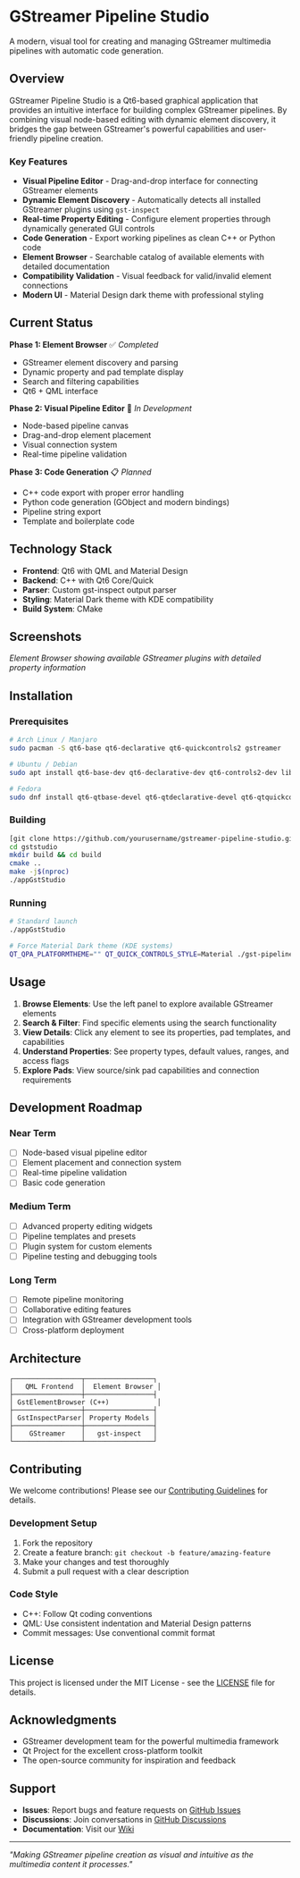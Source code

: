 # GStreamer Pipeline Studio

A modern, visual tool for creating and managing GStreamer multimedia pipelines with automatic code generation.

## Overview

GStreamer Pipeline Studio is a Qt6-based graphical application that provides an intuitive interface for building complex GStreamer pipelines. By combining visual node-based editing with dynamic element discovery, it bridges the gap between GStreamer's powerful capabilities and user-friendly pipeline creation.

### Key Features

- **Visual Pipeline Editor** - Drag-and-drop interface for connecting GStreamer elements
- **Dynamic Element Discovery** - Automatically detects all installed GStreamer plugins using `gst-inspect`
- **Real-time Property Editing** - Configure element properties through dynamically generated GUI controls
- **Code Generation** - Export working pipelines as clean C++ or Python code
- **Element Browser** - Searchable catalog of available elements with detailed documentation
- **Compatibility Validation** - Visual feedback for valid/invalid element connections
- **Modern UI** - Material Design dark theme with professional styling

## Current Status

**Phase 1: Element Browser** ✅ *Completed*
- GStreamer element discovery and parsing
- Dynamic property and pad template display
- Search and filtering capabilities
- Qt6 + QML interface

**Phase 2: Visual Pipeline Editor** 🚧 *In Development*
- Node-based pipeline canvas
- Drag-and-drop element placement
- Visual connection system
- Real-time pipeline validation

**Phase 3: Code Generation** 📋 *Planned*
- C++ code export with proper error handling
- Python code generation (GObject and modern bindings)
- Pipeline string export
- Template and boilerplate code

## Technology Stack

- **Frontend**: Qt6 with QML and Material Design
- **Backend**: C++ with Qt6 Core/Quick
- **Parser**: Custom gst-inspect output parser
- **Styling**: Material Dark theme with KDE compatibility
- **Build System**: CMake

## Screenshots

*Element Browser showing available GStreamer plugins with detailed property information*

## Installation

### Prerequisites

```bash
# Arch Linux / Manjaro
sudo pacman -S qt6-base qt6-declarative qt6-quickcontrols2 gstreamer

# Ubuntu / Debian
sudo apt install qt6-base-dev qt6-declarative-dev qt6-controls2-dev libgstreamer1.0-dev

# Fedora
sudo dnf install qt6-qtbase-devel qt6-qtdeclarative-devel qt6-qtquickcontrols2-devel gstreamer1-devel
```

### Building

```bash
[git clone https://github.com/yourusername/gstreamer-pipeline-studio.git](https://github.com/drook207/gststudio.git)
cd gststudio
mkdir build && cd build
cmake ..
make -j$(nproc)
./appGstStudio
```

### Running

```bash
# Standard launch
./appGstStudio

# Force Material Dark theme (KDE systems)
QT_QPA_PLATFORMTHEME="" QT_QUICK_CONTROLS_STYLE=Material ./gst-pipeline-studio
```

## Usage

1. **Browse Elements**: Use the left panel to explore available GStreamer elements
2. **Search & Filter**: Find specific elements using the search functionality  
3. **View Details**: Click any element to see its properties, pad templates, and capabilities
4. **Understand Properties**: See property types, default values, ranges, and access flags
5. **Explore Pads**: View source/sink pad capabilities and connection requirements

## Development Roadmap

### Near Term
- [ ] Node-based visual pipeline editor
- [ ] Element placement and connection system
- [ ] Real-time pipeline validation
- [ ] Basic code generation

### Medium Term  
- [ ] Advanced property editing widgets
- [ ] Pipeline templates and presets
- [ ] Plugin system for custom elements
- [ ] Pipeline testing and debugging tools

### Long Term
- [ ] Remote pipeline monitoring
- [ ] Collaborative editing features
- [ ] Integration with GStreamer development tools
- [ ] Cross-platform deployment

## Architecture

```
┌─────────────────┬─────────────────┐
│   QML Frontend  │  Element Browser │
├─────────────────┼─────────────────┤
│ GstElementBrowser (C++)            │
├─────────────────┼─────────────────┤
│ GstInspectParser│ Property Models │
├─────────────────┼─────────────────┤
│    GStreamer    │   gst-inspect   │
└─────────────────┴─────────────────┘
```

## Contributing

We welcome contributions! Please see our [Contributing Guidelines](CONTRIBUTING.md) for details.

### Development Setup

1. Fork the repository
2. Create a feature branch: `git checkout -b feature/amazing-feature`
3. Make your changes and test thoroughly
4. Submit a pull request with a clear description

### Code Style

- C++: Follow Qt coding conventions
- QML: Use consistent indentation and Material Design patterns
- Commit messages: Use conventional commit format

## License

This project is licensed under the MIT License - see the [LICENSE](LICENSE) file for details.

## Acknowledgments

- GStreamer development team for the powerful multimedia framework
- Qt Project for the excellent cross-platform toolkit
- The open-source community for inspiration and feedback

## Support

- **Issues**: Report bugs and feature requests on [GitHub Issues](https://github.com/drook207/gststudio.git/issues)
- **Discussions**: Join conversations in [GitHub Discussions](https://github.com/drook207/gststudio.git/discussions)
- **Documentation**: Visit our [Wiki](https://github.com/drook207/gststudio.git/wiki)

---

*"Making GStreamer pipeline creation as visual and intuitive as the multimedia content it processes."*
